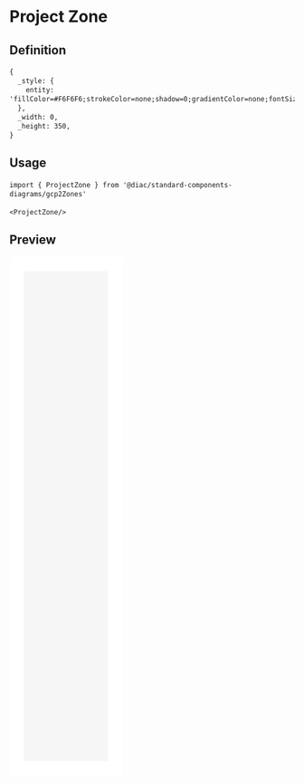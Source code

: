 # Project Zone

## Definition

```
{
  _style: { 
    entity: 'fillColor=#F6F6F6;strokeColor=none;shadow=0;gradientColor=none;fontSize=14;align=left;spacing=10;fontColor=#717171;9E9E9E;verticalAlign=top;spacingTop=-4;fontStyle=0;spacingLeft=40;html=1;whiteSpace=wrap;',
  },
  _width: 0,
  _height: 350,
}
```

## Usage

```
import { ProjectZone } from '@diac/standard-components-diagrams/gcp2Zones'

<ProjectZone/>
```

## Preview

<img src="./project-zone.png" width="200"/>
